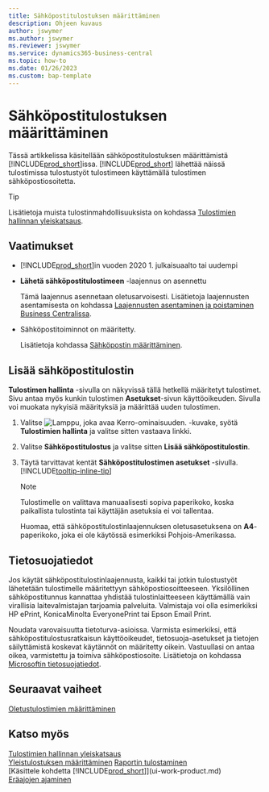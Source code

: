 ```yaml
---
title: Sähköpostitulostuksen määrittäminen
description: Ohjeen kuvaus
author: jswymer
ms.author: jswymer
ms.reviewer: jswymer
ms.service: dynamics365-business-central
ms.topic: how-to
ms.date: 01/26/2023
ms.custom: bap-template
---
```

# <a name="set-up-email-printers"></a><a name="set-up-email-printers"></a>Sähköpostitulostuksen määrittäminen

Tässä artikkelissa käsitellään sähköpostitulostuksen määrittämistä [!INCLUDE[prod_short](includes/prod_short.md)]issa. [!INCLUDE[prod_short](includes/prod_short.md)] lähettää näissä tulostimissa tulostustyöt tulostimeen käyttämällä tulostimen sähköpostiosoitetta.

> [!TIP]
> Lisätietoja muista tulostinmahdollisuuksista on kohdassa [Tulostimien hallinnan yleiskatsaus](admin-printer-setup-overview.md). 

## <a name="prerequisites"></a><a name="prerequisites"></a>Vaatimukset

- [!INCLUDE[prod_short](includes/prod_short.md)]in vuoden 2020 1. julkaisuaalto tai uudempi
- **Lähetä sähköpostitulostimeen** -laajennus on asennettu

    Tämä laajennus asennetaan oletusarvoisesti. Lisätietoja laajennusten asentamisesta on kohdassa [Laajennusten asentaminen ja poistaminen Business Centralissa](ui-extensions-install-uninstall.md).
- Sähköpostitoiminnot on määritetty.

   Lisätietoja kohdassa [Sähköpostin määrittäminen](admin-how-setup-email.md).

## <a name="add-an-email-printer"></a><a name="add-an-email-printer"></a>Lisää sähköpostitulostin

**Tulostimen hallinta** -sivulla on näkyvissä tällä hetkellä määritetyt tulostimet. Sivu antaa myös kunkin tulostimen **Asetukset**-sivun käyttöoikeuden. Sivulla voi muokata nykyisiä määrityksiä ja määrittää uuden tulostimen.

1. Valitse ![Lamppu, joka avaa Kerro-ominaisuuden.](media/ui-search/search_small.png "Kerro, mitä haluat tehdä") -kuvake, syötä **Tulostimien hallinta** ja valitse sitten vastaava linkki.
2. Valitse **Sähköpostitulostus** ja valitse sitten **Lisää sähköpostitulostin**.
3. Täytä tarvittavat kentät **Sähköpostitulostimen asetukset** -sivulla. [!INCLUDE[tooltip-inline-tip](includes/tooltip-inline-tip_md.md)]

    > [!NOTE]
    > Tulostimelle on valittava manuaalisesti sopiva paperikoko, koska paikallista tulostinta tai käyttäjän asetuksia ei voi tallentaa.
    >
    > Huomaa, että sähköpostitulostinlaajennuksen oletusasetuksena on **A4**-paperikoko, joka ei ole käytössä esimerkiksi Pohjois-Amerikassa.

## <a name="privacy-notice"></a><a name="privacy-notice"></a>Tietosuojatiedot

Jos käytät sähköpostitulostinlaajennusta, kaikki tai jotkin tulostustyöt lähetetään tulostimelle määritettyyn sähköpostiosoitteeseen. Yksilöllinen sähköpostitunnus kannattaa yhdistää tulostinlaitteeseen käyttämällä vain virallisia laitevalmistajan tarjoamia palveluita. Valmistaja voi olla esimerkiksi HP ePrint, KonicaMinolta EveryonePrint tai Epson Email Print.

Noudata varovaisuutta tietoturva-asioissa. Varmista esimerkiksi, että sähköpostitulostusratkaisun käyttöoikeudet, tietosuoja-asetukset ja tietojen säilyttämistä koskevat käytännöt on määritetty oikein. Vastuullasi on antaa oikea, varmistettu ja toimiva sähköpostiosoite. Lisätietoja on kohdassa [Microsoftin tietosuojatiedot](https://privacy.microsoft.com/privacystatement).

## <a name="next-steps"></a><a name="next-steps"></a>Seuraavat vaiheet

[Oletustulostimien määrittäminen](ui-specify-printer-selection-reports.md)

## <a name="see-also"></a><a name="see-also"></a>Katso myös

[Tulostimien hallinnan yleiskatsaus](admin-printer-setup-overview.md)  
[Yleistulostuksen määrittäminen](admin-printer-setup-universal-print.md)
[Raportin tulostaminen](ui-work-report.md#PrintReport)  
[Käsittele kohdetta [!INCLUDE[prod_short](includes/prod_short.md)]](ui-work-product.md)  
[Eräajojen ajaminen](ui-how-run-batch-jobs.md)  
